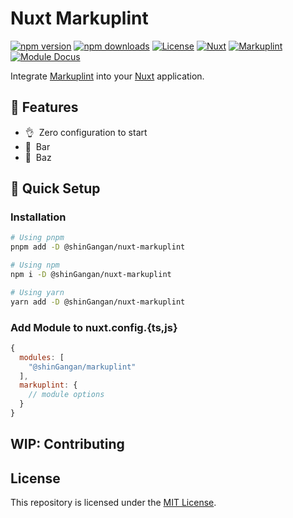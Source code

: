 # Nuxt Markuplint

[![npm version][npm-version-src]][npm-version-href]
[![npm downloads][npm-downloads-src]][npm-downloads-href]
[![License][license-src]][license-href]
[![Nuxt][nuxt-src]][nuxt-href]
[![Markuplint][ml-src]][ml-href]
[![Module Docus][docs-src]][docs-href]

Integrate [Markuplint][ml-href] into your [Nuxt][nuxt-href] application.

## 👀 Features

- 👌&nbsp; Zero configuration to start
- 🚠 &nbsp;Bar
- 🌲 &nbsp;Baz

## 🚀 Quick Setup

### Installation

```sh
# Using pnpm
pnpm add -D @shinGangan/nuxt-markuplint

# Using npm
npm i -D @shinGangan/nuxt-markuplint

# Using yarn
yarn add -D @shinGangan/nuxt-markuplint
```

### Add Module to nuxt.config.{ts,js}

```js
{
  modules: [
    "@shinGangan/markuplint"
  ],
  markuplint: {
    // module options
  }
}
```

## WIP: Contributing

## License

This repository is licensed under the [MIT License](./LICENSE).

<!-- Badges -->

[npm-version-src]: https://img.shields.io/npm/v/my-module/latest.svg?style=plastic&colorA=18181B&colorB=28CF8D
[npm-version-href]: https://npmjs.com/package/my-module
[npm-downloads-src]: https://img.shields.io/npm/dm/my-module.svg?style=plastic&colorA=18181B&colorB=28CF8D
[npm-downloads-href]: https://npmjs.com/package/my-module
[license-src]: https://img.shields.io/npm/l/my-module.svg?style=plastic&colorA=18181B&colorB=28CF8D
[license-href]: https://npmjs.com/package/my-module
[nuxt-src]: https://img.shields.io/badge/Nuxt-3.8-28CF8D?style=plastic&logo=nuxt.js&colorA=18181B
[nuxt-href]: https://nuxt.com
[ml-src]: https://img.shields.io/badge/markuplint-3.14-1572EB?style=plastic&logo=markuplint&colorA=18181B
[ml-href]: https://markuplint.dev/
[docs-src]: https://img.shields.io/badge/Module%20Docus-18181B?style=plastic&logo=nuxt.js
[docs-href]: https://nuxt.com
